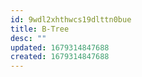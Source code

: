 ```yaml
---
id: 9wdl2xhthwcs19dlttn0bue
title: B-Tree
desc: ""
updated: 1679314847688
created: 1679314847688
---
```

